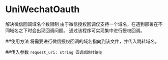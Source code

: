 # UniWechatOauth
解决微信回调域名个数限制
由于微信授权回调仅支持一个域名，在遇到部署在不同域名之下时会出现回调问题。
通过该程序可实现集中进行授权回调。

##使用方法
将需要进行微信授权回调的域名指向到该文件，并传入跳转域名。

##传入参数
`request_uri: string 回调后跳转路径`
